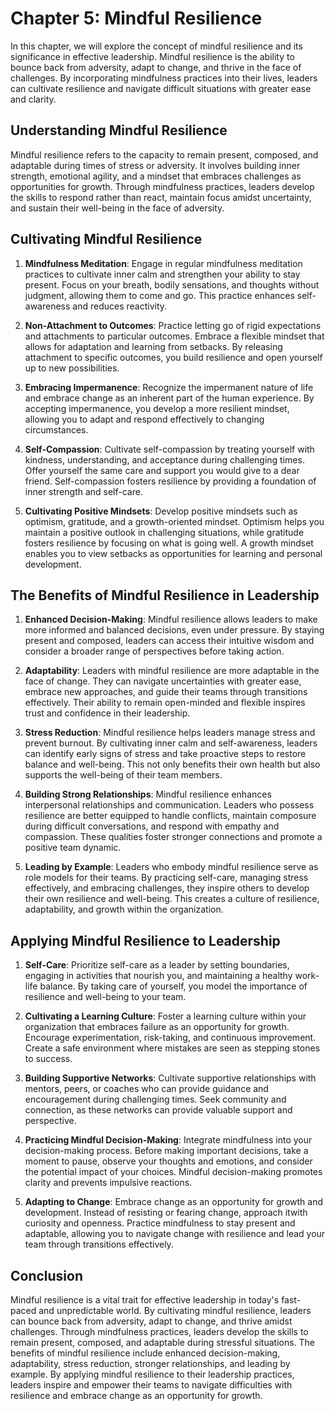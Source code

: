 Chapter 5: Mindful Resilience
=============================

In this chapter, we will explore the concept of mindful resilience and its significance in effective leadership. Mindful resilience is the ability to bounce back from adversity, adapt to change, and thrive in the face of challenges. By incorporating mindfulness practices into their lives, leaders can cultivate resilience and navigate difficult situations with greater ease and clarity.

Understanding Mindful Resilience
--------------------------------

Mindful resilience refers to the capacity to remain present, composed, and adaptable during times of stress or adversity. It involves building inner strength, emotional agility, and a mindset that embraces challenges as opportunities for growth. Through mindfulness practices, leaders develop the skills to respond rather than react, maintain focus amidst uncertainty, and sustain their well-being in the face of adversity.

Cultivating Mindful Resilience
------------------------------

1. **Mindfulness Meditation**: Engage in regular mindfulness meditation practices to cultivate inner calm and strengthen your ability to stay present. Focus on your breath, bodily sensations, and thoughts without judgment, allowing them to come and go. This practice enhances self-awareness and reduces reactivity.

2. **Non-Attachment to Outcomes**: Practice letting go of rigid expectations and attachments to particular outcomes. Embrace a flexible mindset that allows for adaptation and learning from setbacks. By releasing attachment to specific outcomes, you build resilience and open yourself up to new possibilities.

3. **Embracing Impermanence**: Recognize the impermanent nature of life and embrace change as an inherent part of the human experience. By accepting impermanence, you develop a more resilient mindset, allowing you to adapt and respond effectively to changing circumstances.

4. **Self-Compassion**: Cultivate self-compassion by treating yourself with kindness, understanding, and acceptance during challenging times. Offer yourself the same care and support you would give to a dear friend. Self-compassion fosters resilience by providing a foundation of inner strength and self-care.

5. **Cultivating Positive Mindsets**: Develop positive mindsets such as optimism, gratitude, and a growth-oriented mindset. Optimism helps you maintain a positive outlook in challenging situations, while gratitude fosters resilience by focusing on what is going well. A growth mindset enables you to view setbacks as opportunities for learning and personal development.

The Benefits of Mindful Resilience in Leadership
------------------------------------------------

1. **Enhanced Decision-Making**: Mindful resilience allows leaders to make more informed and balanced decisions, even under pressure. By staying present and composed, leaders can access their intuitive wisdom and consider a broader range of perspectives before taking action.

2. **Adaptability**: Leaders with mindful resilience are more adaptable in the face of change. They can navigate uncertainties with greater ease, embrace new approaches, and guide their teams through transitions effectively. Their ability to remain open-minded and flexible inspires trust and confidence in their leadership.

3. **Stress Reduction**: Mindful resilience helps leaders manage stress and prevent burnout. By cultivating inner calm and self-awareness, leaders can identify early signs of stress and take proactive steps to restore balance and well-being. This not only benefits their own health but also supports the well-being of their team members.

4. **Building Strong Relationships**: Mindful resilience enhances interpersonal relationships and communication. Leaders who possess resilience are better equipped to handle conflicts, maintain composure during difficult conversations, and respond with empathy and compassion. These qualities foster stronger connections and promote a positive team dynamic.

5. **Leading by Example**: Leaders who embody mindful resilience serve as role models for their teams. By practicing self-care, managing stress effectively, and embracing challenges, they inspire others to develop their own resilience and well-being. This creates a culture of resilience, adaptability, and growth within the organization.

Applying Mindful Resilience to Leadership
-----------------------------------------

1. **Self-Care**: Prioritize self-care as a leader by setting boundaries, engaging in activities that nourish you, and maintaining a healthy work-life balance. By taking care of yourself, you model the importance of resilience and well-being to your team.

2. **Cultivating a Learning Culture**: Foster a learning culture within your organization that embraces failure as an opportunity for growth. Encourage experimentation, risk-taking, and continuous improvement. Create a safe environment where mistakes are seen as stepping stones to success.

3. **Building Supportive Networks**: Cultivate supportive relationships with mentors, peers, or coaches who can provide guidance and encouragement during challenging times. Seek community and connection, as these networks can provide valuable support and perspective.

4. **Practicing Mindful Decision-Making**: Integrate mindfulness into your decision-making process. Before making important decisions, take a moment to pause, observe your thoughts and emotions, and consider the potential impact of your choices. Mindful decision-making promotes clarity and prevents impulsive reactions.

5. **Adapting to Change**: Embrace change as an opportunity for growth and development. Instead of resisting or fearing change, approach itwith curiosity and openness. Practice mindfulness to stay present and adaptable, allowing you to navigate change with resilience and lead your team through transitions effectively.

Conclusion
----------

Mindful resilience is a vital trait for effective leadership in today's fast-paced and unpredictable world. By cultivating mindful resilience, leaders can bounce back from adversity, adapt to change, and thrive amidst challenges. Through mindfulness practices, leaders develop the skills to remain present, composed, and adaptable during stressful situations. The benefits of mindful resilience include enhanced decision-making, adaptability, stress reduction, stronger relationships, and leading by example. By applying mindful resilience to their leadership practices, leaders inspire and empower their teams to navigate difficulties with resilience and embrace change as an opportunity for growth.
